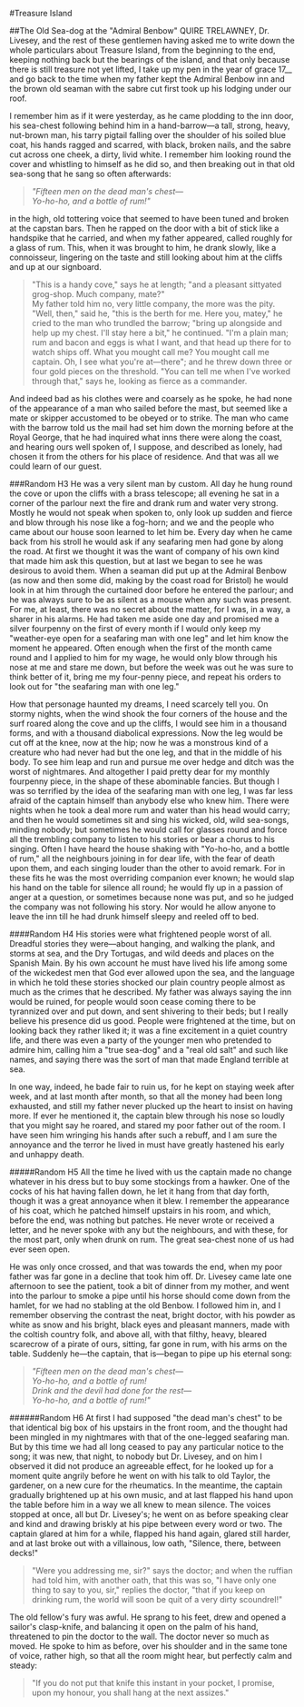 #Treasure Island

##The Old Sea-dog at the "Admiral Benbow"
QUIRE TRELAWNEY, Dr. Livesey, and the rest of these gentlemen having asked me to write down the whole particulars about Treasure Island,
from the beginning to the end, keeping nothing back but the bearings of the island, and that only because there is still treasure not yet
lifted, I take up my pen in the year of grace 17__ and go back to the time when my father kept the Admiral Benbow inn and the brown old
seaman with the sabre cut first took up his lodging under our roof.

I remember him as if it were yesterday, as he came plodding to the inn door, his sea-chest following behind him in a hand-barrow—a tall,
strong, heavy, nut-brown man, his tarry pigtail falling over the shoulder of his soiled blue coat, his hands ragged and scarred, with black,
broken nails, and the sabre cut across one cheek, a dirty, livid white. I remember him looking round the cover and whistling to himself as
he did so, and then breaking out in that old sea-song that he sang so often afterwards:

>*"Fifteen men on the dead man's chest—  
>Yo-ho-ho, and a bottle of rum!"*

in the high, old tottering voice that seemed to have been tuned and broken at the capstan bars. Then he rapped on the door with a bit of stick
like a handspike that he carried, and when my father appeared, called roughly for a glass of rum. This, when it was brought to him, he drank
slowly, like a connoisseur, lingering on the taste and still looking about him at the cliffs and up at our signboard.

>"This is a handy cove," says he at length; "and a pleasant sittyated grog-shop. Much company, mate?"  
My father told him no, very little company, the more was the pity.  
>"Well, then," said he, "this is the berth for me. Here you, matey," he cried to the man who trundled the barrow; "bring up alongside and help
up my chest. I'll stay here a bit," he continued. "I'm a plain man; rum and bacon and eggs is what I want, and that head up there for to watch
ships off. What you mought call me? You mought call me captain. Oh, I see what you're at—there"; and he threw down three or four gold pieces
on the threshold. "You can tell me when I've worked through that," says he, looking as fierce as a commander.

And indeed bad as his clothes were and coarsely as he spoke, he had none of the appearance of a man who sailed before the mast, but seemed like
a mate or skipper accustomed to be obeyed or to strike. The man who came with the barrow told us the mail had set him down the morning before at
the Royal George, that he had inquired what inns there were along the coast, and hearing ours well spoken of, I suppose, and described as lonely,
had chosen it from the others for his place of residence. And that was all we could learn of our guest.

###Random H3
He was a very silent man by custom. All day he hung round the cove or upon the cliffs with a brass telescope; all evening he sat in a corner of the
parlour next the fire and drank rum and water very strong. Mostly he would not speak when spoken to, only look up sudden and fierce and blow through
his nose like a fog-horn; and we and the people who came about our house soon learned to let him be. Every day when he came back from his stroll he
would ask if any seafaring men had gone by along the road. At first we thought it was the want of company of his own kind that made him ask this question,
but at last we began to see he was desirous to avoid them. When a seaman did put up at the Admiral Benbow (as now and then some did, making by the coast
road for Bristol) he would look in at him through the curtained door before he entered the parlour; and he was always sure to be as silent as a mouse
when any such was present. For me, at least, there was no secret about the matter, for I was, in a way, a sharer in his alarms. He had taken me aside
one day and promised me a silver fourpenny on the first of every month if I would only keep my "weather-eye open for a seafaring man with one leg" and
let him know the moment he appeared. Often enough when the first of the month came round and I applied to him for my wage, he would only blow through
his nose at me and stare me down, but before the week was out he was sure to think better of it, bring me my four-penny piece, and repeat his orders to
look out for "the seafaring man with one leg."

How that personage haunted my dreams, I need scarcely tell you. On stormy nights, when the wind shook the four corners of the house and the surf roared
along the cove and up the cliffs, I would see him in a thousand forms, and with a thousand diabolical expressions. Now the leg would be cut off at the knee,
now at the hip; now he was a monstrous kind of a creature who had never had but the one leg, and that in the middle of his body. To see him leap and run
and pursue me over hedge and ditch was the worst of nightmares. And altogether I paid pretty dear for my monthly fourpenny piece, in the shape of these abominable fancies.
But though I was so terrified by the idea of the seafaring man with one leg, I was far less afraid of the captain himself than anybody else who knew him.
There were nights when he took a deal more rum and water than his head would carry; and then he would sometimes sit and sing his wicked, old, wild sea-songs,
minding nobody; but sometimes he would call for glasses round and force all the trembling company to listen to his stories or bear a chorus to his singing.
Often I have heard the house shaking with "Yo-ho-ho, and a bottle of rum," all the neighbours joining in for dear life, with the fear of death upon them,
and each singing louder than the other to avoid remark. For in these fits he was the most overriding companion ever known; he would slap his hand on the
table for silence all round; he would fly up in a passion of anger at a question, or sometimes because none was put, and so he judged the company was not
following his story. Nor would he allow anyone to leave the inn till he had drunk himself sleepy and reeled off to bed.

####Random H4
His stories were what frightened people worst of all. Dreadful stories they were—about hanging, and walking the plank, and storms at sea, and the Dry Tortugas,
and wild deeds and places on the Spanish Main. By his own account he must have lived his life among some of the wickedest men that God ever allowed upon the sea,
and the language in which he told these stories shocked our plain country people almost as much as the crimes that he described. My father was always saying the
inn would be ruined, for people would soon cease coming there to be tyrannized over and put down, and sent shivering to their beds; but I really believe his
presence did us good. People were frightened at the time, but on looking back they rather liked it; it was a fine excitement in a quiet country life, and there
was even a party of the younger men who pretended to admire him, calling him a "true sea-dog" and a "real old salt" and such like names, and saying there was
the sort of man that made England terrible at sea.

In one way, indeed, he bade fair to ruin us, for he kept on staying week after week, and at last month after month, so that all the money had been long exhausted,
and still my father never plucked up the heart to insist on having more. If ever he mentioned it, the captain blew through his nose so loudly that you might say he
roared, and stared my poor father out of the room. I have seen him wringing his hands after such a rebuff, and I am sure the annoyance and the terror he lived in
must have greatly hastened his early and unhappy death.

#####Random H5
All the time he lived with us the captain made no change whatever in his dress but to buy some stockings from a hawker. One of the cocks of his hat having fallen down,
he let it hang from that day forth, though it was a great annoyance when it blew. I remember the appearance of his coat, which he patched himself upstairs in his room,
and which, before the end, was nothing but patches. He never wrote or received a letter, and he never spoke with any but the neighbours, and with these, for the most
part, only when drunk on rum. The great sea-chest none of us had ever seen open.

He was only once crossed, and that was towards the end, when my poor father was far gone in a decline that took him off. Dr. Livesey came late one afternoon to see the
patient, took a bit of dinner from my mother, and went into the parlour to smoke a pipe until his horse should come down from the hamlet, for we had no stabling at the
old Benbow. I followed him in, and I remember observing the contrast the neat, bright doctor, with his powder as white as snow and his bright, black eyes and pleasant
manners, made with the coltish country folk, and above all, with that filthy, heavy, bleared scarecrow of a pirate of ours, sitting, far gone in rum, with his arms on
the table. Suddenly he—the captain, that is—began to pipe up his eternal song:

>*"Fifteen men on the dead man's chest—  
>Yo-ho-ho, and a bottle of rum!  
>Drink and the devil had done for the rest—  
>Yo-ho-ho, and a bottle of rum!"*

######Random H6
At first I had supposed "the dead man's chest" to be that identical big box of his upstairs in the front room, and the thought had been mingled in my nightmares with that
of the one-legged seafaring man. But by this time we had all long ceased to pay any particular notice to the song; it was new, that night, to nobody but Dr. Livesey, and on
him I observed it did not produce an agreeable effect, for he looked up for a moment quite angrily before he went on with his talk to old Taylor, the gardener, on a new cure
for the rheumatics. In the meantime, the captain gradually brightened up at his own music, and at last flapped his hand upon the table before him in a way we all knew to mean
silence. The voices stopped at once, all but Dr. Livesey's; he went on as before speaking clear and kind and drawing briskly at his pipe between every word or two. The captain
glared at him for a while, flapped his hand again, glared still harder, and at last broke out with a villainous, low oath, "Silence, there, between decks!"

>"Were you addressing me, sir?" says the doctor; and when the ruffian had told him, with another oath, that this was so, "I have only one thing to say to you, sir," replies the
doctor, "that if you keep on drinking rum, the world will soon be quit of a very dirty scoundrel!"

The old fellow's fury was awful. He sprang to his feet, drew and opened a sailor's clasp-knife, and balancing it open on the palm of his hand, threatened to pin the doctor to the wall.
The doctor never so much as moved. He spoke to him as before, over his shoulder and in the same tone of voice, rather high, so that all the room might hear, but perfectly calm
and steady:
>"If you do not put that knife this instant in your pocket, I promise, upon my honour, you shall hang at the next assizes."

